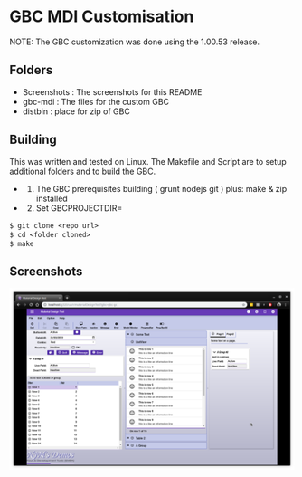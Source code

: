 # GBC MDI Customisation

NOTE: The GBC customization was done using the 1.00.53 release.


## Folders
* Screenshots : The screenshots for this README
* gbc-mdi : The files for the custom GBC
* distbin : place for zip of GBC


## Building
This was written and tested on Linux. The Makefile and Script are to setup additional folders and to build the GBC.
* 1. The GBC prerequisites building ( grunt nodejs git ) plus: make & zip installed
* 2. Set GBCPROJECTDIR=<folder containing fjs-gbc-1.00.53-build201905131540-project.zip>
 
```
$ git clone <repo url>
$ cd <folder cloned>
$ make
```

## Screenshots
![SS1](https://github.com/neilm-fourjs/gbc_gc/raw/master/Screenshots/SS-1.png "SS1")


